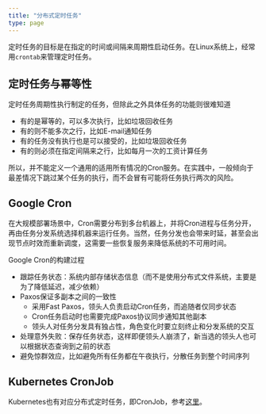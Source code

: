 ```yaml
---
title: "分布式定时任务"
type: page
---
```


定时任务的目标是在指定的时间或间隔来周期性启动任务。在Linux系统上，经常用`crontab`来管理定时任务。

## 定时任务与幂等性

定时任务周期性执行制定的任务，但除此之外具体任务的功能则很难知道

* 有的是幂等的，可以多次执行，比如垃圾回收任务
* 有的则不能多次之行，比如E-mail通知任务
* 有的任务没有执行也是可以接受的，比如垃圾回收任务
* 有的则必须在指定间隔来之行，比如每月一次的工资计算任务

所以，并不能定义一个通用的适用所有情况的Cron服务。在实践中，一般倾向于最差情况下跳过某个任务的执行，而不会冒有可能将任务执行两次的风险。

## Google Cron

在大规模部署场景中，Cron需要分布到多台机器上，并将Cron进程与任务分开，再由任务分发系统选择机器来运行任务。当然，任务分发也会带来时延，甚至会出现节点时效而重新调度，这需要一些恢复服务来降低系统的不可用时间。

Google Cron的构建过程

* 跟踪任务状态：系统内部存储状态信息（而不是使用分布式文件系统，主要是为了降低延迟，减少依赖）
* Paxos保证多副本之间的一致性
  * 采用Fast Paxos，领头人负责启动Cron任务，而追随者仅同步状态
  * Cron任务启动时也需要完成Paxos协议同步通知其他副本
  * 领头人对任务分发具有独占性，角色变化时要立刻终止和分发系统的交互
* 处理意外失败：保存任务状态，这样即便领头人崩溃了，新当选的领头人也可以根据状态查询到之前的状态
* 避免惊群效应，比如避免所有任务都在午夜执行，分散任务到整个时间序列

## Kubernetes CronJob

Kubernetes也有对应分布式定时任务，即CronJob，参考[这里](/k8s/architecture/cronjob.html)。
